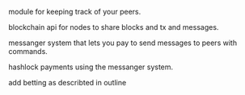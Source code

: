 module for keeping track of your peers.

blockchain api for nodes to share blocks and tx and messages.

messanger system that lets you pay to send messages to peers with commands.

hashlock payments using the messanger system.

add betting as describted in outline